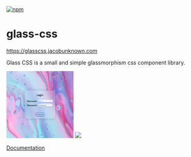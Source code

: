 <a href="https://www.npmjs.com/package/@jacobunknown/glass-css">![npm](https://img.shields.io/npm/v/@jacobunknown/glass-css)<a>
# glass-css

https://glasscss.jacobunknown.com

Glass CSS is a small and simple glassmorphism css component library.

<a href="https://glasscss.jacobunknown.com/demos/demo-1.html"><img src="screenshots/demo-1.png" width="35%"></a>
<a href="https://glasscss.jacobunknown.com/demos/demo-2.html"><img src="screenshots/demo-2.png" width="35%"></a>

<a href="https://github.com/jacobunknown/glass-css/wiki">Documentation<a>
